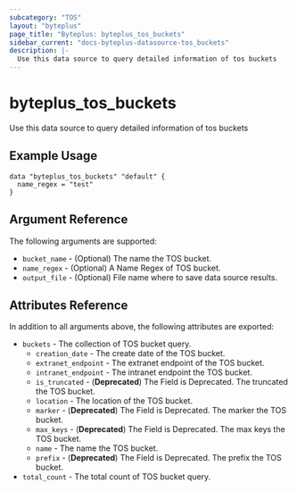 ```yaml
---
subcategory: "TOS"
layout: "byteplus"
page_title: "Byteplus: byteplus_tos_buckets"
sidebar_current: "docs-byteplus-datasource-tos_buckets"
description: |-
  Use this data source to query detailed information of tos buckets
---
```

# byteplus_tos_buckets
Use this data source to query detailed information of tos buckets
## Example Usage
```hcl
data "byteplus_tos_buckets" "default" {
  name_regex = "test"
}
```
## Argument Reference
The following arguments are supported:
* `bucket_name` - (Optional) The name the TOS bucket.
* `name_regex` - (Optional) A Name Regex of TOS bucket.
* `output_file` - (Optional) File name where to save data source results.

## Attributes Reference
In addition to all arguments above, the following attributes are exported:
* `buckets` - The collection of TOS bucket query.
    * `creation_date` - The create date of the TOS bucket.
    * `extranet_endpoint` - The extranet endpoint of the TOS bucket.
    * `intranet_endpoint` - The intranet endpoint the TOS bucket.
    * `is_truncated` - (**Deprecated**) The Field is Deprecated. The truncated the TOS bucket.
    * `location` - The location of the TOS bucket.
    * `marker` - (**Deprecated**) The Field is Deprecated. The marker the TOS bucket.
    * `max_keys` - (**Deprecated**) The Field is Deprecated. The max keys the TOS bucket.
    * `name` - The name the TOS bucket.
    * `prefix` - (**Deprecated**) The Field is Deprecated. The prefix the TOS bucket.
* `total_count` - The total count of TOS bucket query.


